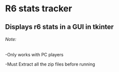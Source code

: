 

# R6 stats tracker

## Displays r6 stats in a GUI in tkinter


###### Note:
-Only works with PC players

-Must Extract all the zip files before running

